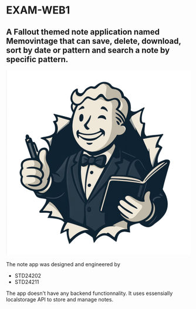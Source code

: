 # EXAM-WEB1

## A **Fallout** themed note application named Memovintage that can save, delete, download, sort by date or pattern and search a note by specific pattern.

![vault boy](assets/images/logo.png)

The note app was designed and engineered by
- STD24202
- STD24211

The app doesn't have any backend functionnality. It uses essensially localstorage API to store and manage notes.
